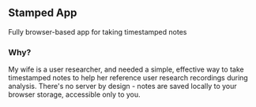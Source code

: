 ## Stamped App
Fully browser-based app for taking timestamped notes

### Why?
My wife is a user researcher, and needed a simple, effective way to take timestamped notes to help her reference user research recordings during analysis. There's no server by design - notes are saved locally to your browser storage, accessible only to you.
